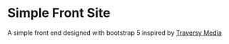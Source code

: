 # Simple Front Site

A simple front end designed with bootstrap 5 inspired by [Traversy Media](https://www.youtube.com/watch?v=4sosXZsdy-s)